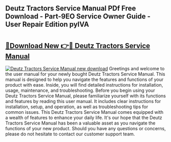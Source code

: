 ## Deutz Tractors Service Manual PDf Free Download - Part-9EO Service Owner Guide - User Repair Edition pyIVA

# <h2><a href="http://bc91785.oget.top/?id=Deutz+Tractors+Service+Manual">🔗Download New 👉🔴 Deutz Tractors Service Manual</a></h2>

[![Deutz Tractors Service Manual new download](https://i.imgur.com/5g1atiW.png)](http://bc91785.oget.top/?id=Deutz+Tractors+Service+Manual)
Greetings and welcome to the user manual for your newly bought Deutz Tractors Service Manual. This manual is designed to help you navigate the features and functions of your product with ease. Inside, you will find detailed instructions for installation, usage, maintenance, and troubleshooting. Before you begin using your Deutz Tractors Service Manual, please familiarize yourself with its functions and features by reading this user manual. It includes clear instructions for installation, setup, and operation, as well as troubleshooting tips for common issues. This Deutz Tractors Service Manual comes equipped with a wealth of features to enhance your daily life. It's our hope that the Deutz Tractors Service Manual has been a valuable asset as you navigate the functions of your new product. Should you have any questions or concerns, please do not hesitate to contact our customer support team.
